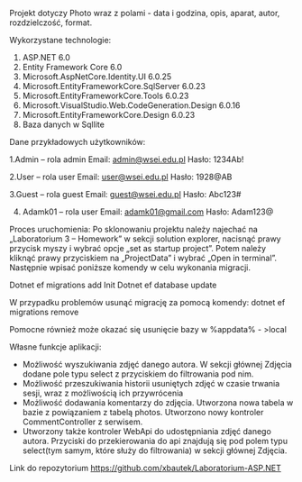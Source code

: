 Projekt dotyczy Photo  wraz z polami - data i godzina, opis, aparat, autor, rozdzielczość, format.

Wykorzystane technologie:
1.	ASP.NET 6.0
2.	Entity Framework Core 6.0
3.	Microsoft.AspNetCore.Identity.UI 6.0.25
4.	Microsoft.EntityFrameworkCore.SqlServer 6.0.23 
5.	Microsoft.EntityFrameworkCore.Tools 6.0.23
6.	Microsoft.VisualStudio.Web.CodeGeneration.Design 6.0.16
7.	Microsoft.EntityFrameworkCore.Design 6.0.23
8.	Baza danych w Sqllite

Dane przykładowych użytkowników:

1.Admin – rola admin
Email: admin@wsei.edu.pl
Hasło: 1234Ab!

2.User – rola user
Email: user@wsei.edu.pl
Hasło: 1928@AB

3.Guest – rola guest
Email: guest@wsei.edu.pl
Hasło: Abc123#

4. Adamk01 – rola user
Email: adamk01@gmail.com
Hasło: Adam123@

Proces uruchomienia:
Po sklonowaniu projektu należy najechać na „Laboratorium 3 – Homework” w sekcji solution explorer, nacisnąć prawy przycisk myszy i wybrać opcje „set as startup project”. Potem należy kliknąć prawy przyciskiem na „ProjectData” i wybrać „Open in terminal”. Następnie wpisać poniższe komendy w celu wykonania migracji.

Dotnet ef migrations add Init
Dotnet ef database update

W przypadku problemów usunąć migrację za pomocą komendy:
dotnet ef migrations remove

Pomocne również może okazać się usunięcie bazy w %appdata% - >local

Własne funkcje aplikacji:
- Możliwość wyszukiwania zdjęć danego autora. W sekcji głównej Zdjęcia dodane pole typu select z przyciskiem do filtrowania pod nim.
- Możliwość przeszukiwania historii usuniętych zdjęć w czasie trwania sesji, wraz z możliwością ich przywrócenia
- Możliwość dodawania komentarzy do zdjęcia. Utworzona nowa tabela w bazie z powiązaniem z tabelą photos. Utworzono nowy kontroler CommentController z serwisem.
- Utworzony także kontroler WebApi do udostępniania zdjęć danego autora. Przyciski do przekierowania do api znajdują się pod polem typu select(tym samym, które służy do filtrowania) w sekcji głównej Zdjęcia.

Link do repozytorium
https://github.com/xbautek/Laboratorium-ASP.NET


